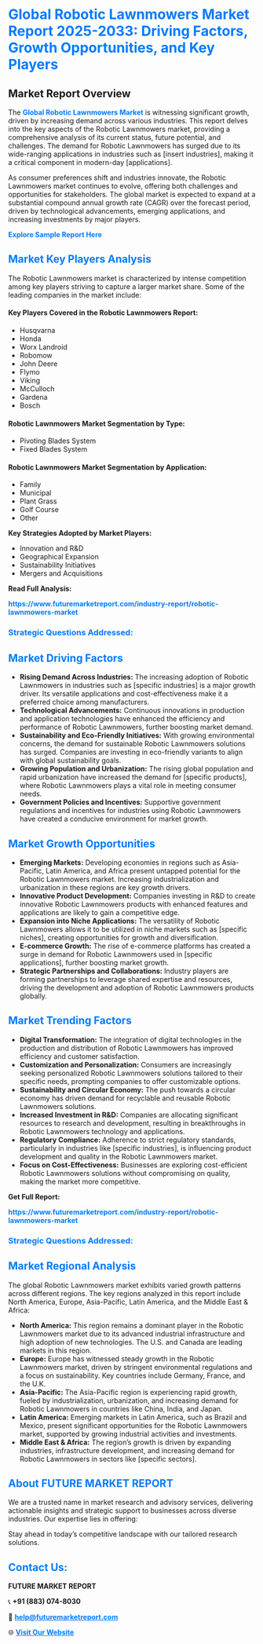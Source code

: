 <h1 style="color: #007BFF;">Global Robotic Lawnmowers Market Report 2025-2033: Driving Factors, Growth Opportunities, and Key Players</h1>

<section id="overview">
<h2>Market Report Overview</h2>
<p>The <a href="https://www.futuremarketreport.com/industry-report/robotic-lawnmowers-market" style="color: #007BFF; text-decoration: none;"><strong>Global Robotic Lawnmowers Market</strong></a> is witnessing significant growth, driven by increasing demand across various industries. This report delves into the key aspects of the Robotic Lawnmowers market, providing a comprehensive analysis of its current status, future potential, and challenges. The demand for Robotic Lawnmowers has surged due to its wide-ranging applications in industries such as [insert industries], making it a critical component in modern-day [applications].</p>
<p>As consumer preferences shift and industries innovate, the Robotic Lawnmowers market continues to evolve, offering both challenges and opportunities for stakeholders. The global market is expected to expand at a substantial compound annual growth rate (CAGR) over the forecast period, driven by technological advancements, emerging applications, and increasing investments by major players.</p>
</section>

<section id="overview">
<p><a href="https://www.futuremarketreport.com/request-sample/reportId=52441" style="color: #007BFF; text-decoration: none;"><strong>Explore Sample Report Here</strong></a></p>
</section>

<section id="key-players">
<h2 style="color: #007BFF;">Market Key Players Analysis</h2>
<p>The Robotic Lawnmowers market is characterized by intense competition among key players striving to capture a larger market share. Some of the leading companies in the market include:</p>
<h4>Key Players Covered in the Robotic Lawnmowers Report:</h4>
<ul><li>Husqvarna</li><li>Honda</li><li>Worx Landroid</li><li>Robomow</li><li>John Deere</li><li>Flymo</li><li>Viking</li><li>McCulloch</li><li>Gardena</li><li>Bosch</li></ul>
<h4>Robotic Lawnmowers Market Segmentation by Type:</h4>
<ul><li>Pivoting Blades System</li><li>Fixed Blades System</li></ul>

<h4>Robotic Lawnmowers Market Segmentation by Application:</h4>
<ul><li>Family</li><li>Municipal</li><li>Plant Grass</li><li>Golf Course</li><li>Other</li></ul>
<p><strong>Key Strategies Adopted by Market Players:</strong></p>
<ul>
<li>Innovation and R&D</li>
<li>Geographical Expansion</li>
<li>Sustainability Initiatives</li>
<li>Mergers and Acquisitions</li>
</ul>
</section>

<section>
<p><strong>Read Full Analysis: </strong></p><a href="https://www.futuremarketreport.com/industry-report/robotic-lawnmowers-market" style="color: #007BFF; text-decoration: none;"><strong>https://www.futuremarketreport.com/industry-report/robotic-lawnmowers-market</strong></a>
<h3 style="color: #007BFF;">Strategic Questions Addressed:</h3>
</section>

<section id="driving-factors">
<h2 style="color: #007BFF;">Market Driving Factors</h2>
<ul>
<li><strong>Rising Demand Across Industries:</strong> The increasing adoption of Robotic Lawnmowers in industries such as [specific industries] is a major growth driver. Its versatile applications and cost-effectiveness make it a preferred choice among manufacturers.</li>
<li><strong>Technological Advancements:</strong> Continuous innovations in production and application technologies have enhanced the efficiency and performance of Robotic Lawnmowers, further boosting market demand.</li>
<li><strong>Sustainability and Eco-Friendly Initiatives:</strong> With growing environmental concerns, the demand for sustainable Robotic Lawnmowers solutions has surged. Companies are investing in eco-friendly variants to align with global sustainability goals.</li>
<li><strong>Growing Population and Urbanization:</strong> The rising global population and rapid urbanization have increased the demand for [specific products], where Robotic Lawnmowers plays a vital role in meeting consumer needs.</li>
<li><strong>Government Policies and Incentives:</strong> Supportive government regulations and incentives for industries using Robotic Lawnmowers have created a conducive environment for market growth.</li>
</ul>
</section>

<section id="growth-opportunities">
<h2 style="color: #007BFF;">Market Growth Opportunities</h2>
<ul>
<li><strong>Emerging Markets:</strong> Developing economies in regions such as Asia-Pacific, Latin America, and Africa present untapped potential for the Robotic Lawnmowers market. Increasing industrialization and urbanization in these regions are key growth drivers.</li>
<li><strong>Innovative Product Development:</strong> Companies investing in R&D to create innovative Robotic Lawnmowers products with enhanced features and applications are likely to gain a competitive edge.</li>
<li><strong>Expansion into Niche Applications:</strong> The versatility of Robotic Lawnmowers allows it to be utilized in niche markets such as [specific niches], creating opportunities for growth and diversification.</li>
<li><strong>E-commerce Growth:</strong> The rise of e-commerce platforms has created a surge in demand for Robotic Lawnmowers used in [specific applications], further boosting market growth.</li>
<li><strong>Strategic Partnerships and Collaborations:</strong> Industry players are forming partnerships to leverage shared expertise and resources, driving the development and adoption of Robotic Lawnmowers products globally.</li>
</ul>
</section>

<section id="trending-factors">
<h2 style="color: #007BFF;">Market Trending Factors</h2>
<ul>
<li><strong>Digital Transformation:</strong> The integration of digital technologies in the production and distribution of Robotic Lawnmowers has improved efficiency and customer satisfaction.</li>
<li><strong>Customization and Personalization:</strong> Consumers are increasingly seeking personalized Robotic Lawnmowers solutions tailored to their specific needs, prompting companies to offer customizable options.</li>
<li><strong>Sustainability and Circular Economy:</strong> The push towards a circular economy has driven demand for recyclable and reusable Robotic Lawnmowers solutions.</li>
<li><strong>Increased Investment in R&D:</strong> Companies are allocating significant resources to research and development, resulting in breakthroughs in Robotic Lawnmowers technology and applications.</li>
<li><strong>Regulatory Compliance:</strong> Adherence to strict regulatory standards, particularly in industries like [specific industries], is influencing product development and quality in the Robotic Lawnmowers market.</li>
<li><strong>Focus on Cost-Effectiveness:</strong> Businesses are exploring cost-efficient Robotic Lawnmowers solutions without compromising on quality, making the market more competitive.</li>
</ul>
</section>

<section>
<p><strong>Get Full Report: </strong></p><a href="https://www.futuremarketreport.com/industry-report/robotic-lawnmowers-market" style="color: #007BFF; text-decoration: none;"><strong>https://www.futuremarketreport.com/industry-report/robotic-lawnmowers-market</strong></a>
<h3 style="color: #007BFF;">Strategic Questions Addressed:</h3>
</section>


<section id="regional-analysis">
<h2 style="color: #007BFF;">Market Regional Analysis</h2>
<p>The global Robotic Lawnmowers market exhibits varied growth patterns across different regions. The key regions analyzed in this report include North America, Europe, Asia-Pacific, Latin America, and the Middle East & Africa:</p>
<ul>
<li><strong>North America:</strong> This region remains a dominant player in the Robotic Lawnmowers market due to its advanced industrial infrastructure and high adoption of new technologies. The U.S. and Canada are leading markets in this region.</li>
<li><strong>Europe:</strong> Europe has witnessed steady growth in the Robotic Lawnmowers market, driven by stringent environmental regulations and a focus on sustainability. Key countries include Germany, France, and the U.K.</li>
<li><strong>Asia-Pacific:</strong> The Asia-Pacific region is experiencing rapid growth, fueled by industrialization, urbanization, and increasing demand for Robotic Lawnmowers in countries like China, India, and Japan.</li>
<li><strong>Latin America:</strong> Emerging markets in Latin America, such as Brazil and Mexico, present significant opportunities for the Robotic Lawnmowers market, supported by growing industrial activities and investments.</li>
<li><strong>Middle East & Africa:</strong> The region’s growth is driven by expanding industries, infrastructure development, and increasing demand for Robotic Lawnmowers in sectors like [specific sectors].</li>
</ul>
</section>

<footer>
<h2 style="color: #007BFF;">About FUTURE MARKET REPORT</h2>
<p>We are a trusted name in market research and advisory services, delivering actionable insights and strategic support to businesses across diverse industries. Our expertise lies in offering:</p>

<p>Stay ahead in today’s competitive landscape with our tailored research solutions.</p>

<h2 style="color: #007BFF;">Contact Us:</h2>
<p><strong>FUTURE MARKET REPORT</strong></p>
<p>📞 <strong>+91 (883) 074-8030</strong></p>
<p>📧 <strong><a href="mailto:help@futuremarketreport.com" style="color: #007BFF;">help@futuremarketreport.com</a></strong></p>
<p>🌐 <strong><a href="https://www.futuremarketreport.com/" style="color: #007BFF;">Visit Our Website</a></strong></p>
</footer>